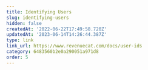 ```yaml
---
title: Identifying Users
slug: identifying-users
hidden: false
createdAt: '2022-06-22T17:49:58.720Z'
updatedAt: '2023-06-14T14:26:44.387Z'
type: link
link_url: https://www.revenuecat.com/docs/user-ids
category: 6483560b2e0a290051a971d8
order: 5
---
```

